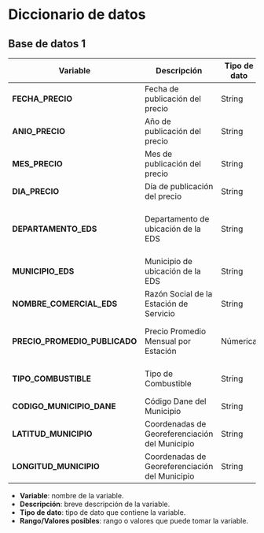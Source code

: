 # Diccionario de datos

## Base de datos 1

| **Variable** | **Descripción** | **Tipo de dato** | **Rango/Valores posibles** |
| --- | --- | --- | --- |
| **FECHA_PRECIO** | Fecha de publicación del precio | String | [1/01/2018, 13/11/2023] |
| **ANIO_PRECIO** | Año de publicación del precio | String | [2018, 2023] |
| **MES_PRECIO** | Mes de publicación del precio | String | [1, 12] |
| **DIA_PRECIO** | Día de publicación del precio | String | [1, 31] |
| **DEPARTAMENTO_EDS** | Departamento de ubicación de la EDS | String | Solo pueden aparecer los 32 departamentos de Colombia |
| **MUNICIPIO_EDS** | Municipio de ubicación de la EDS | String |  |
| **NOMBRE_COMERCIAL_EDS** | Razón Social de la Estación de Servicio | String |  |
| **PRECIO_PROMEDIO_PUBLICADO** | Precio Promedio Mensual por Estación | Númerica | No puede contener valores negativos |
| **TIPO_COMBUSTIBLE** | Tipo de Combustible | String | Solo puede tener el valor GNCV |
| **CODIGO_MUNICIPIO_DANE** | Código Dane del Municipio | String | |
| **LATITUD_MUNICIPIO** | Coordenadas de Georeferenciación del Municipio | String |  |
| **LONGITUD_MUNICIPIO** | Coordenadas de Georeferenciación del Municipio | String |  |

- **Variable**: nombre de la variable.
- **Descripción**: breve descripción de la variable.
- **Tipo de dato**: tipo de dato que contiene la variable.
- **Rango/Valores posibles**: rango o valores que puede tomar la variable.
